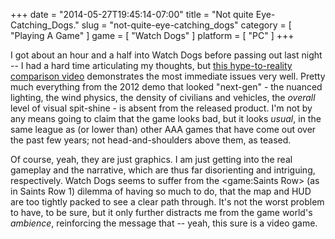 +++
date = "2014-05-27T19:45:14-07:00"
title = "Not quite Eye-Catching_Dogs."
slug = "not-quite-eye-catching_dogs"
category = [ "Playing A Game" ]
game = [ "Watch Dogs" ]
platform = [ "PC" ]
+++

I got about an hour and a half into Watch Dogs before passing out last night -- I had a hard time articulating my thoughts, but <a href="https://www.youtube.com/watch?v=L_A6Z3gkXlk">this hype-to-reality comparison video</a> demonstrates the most immediate issues very well.  Pretty much everything from the 2012 demo that looked "next-gen" - the nuanced lighting, the wind physics, the density of civilians and vehicles, the <i>overall</i> level of visual spit-shine - is absent from the released product.  I'm not by any means going to claim that the game looks bad, but it looks <i>usual</i>, in the same league as (or lower than) other AAA games that have come out over the past few years; not head-and-shoulders above them, as teased.

Of course, yeah, they are just graphics.  I am just getting into the real gameplay and the narrative, which are thus far disorienting and intriguing, respectively.  Watch Dogs seems to suffer from the <game:Saints Row> (as in Saints Row 1) dilemma of having so much to do, that the map and HUD are too tightly packed to see a clear path through.  It's not the worst problem to have, to be sure, but it only further distracts me from the game world's <i>ambience</i>, reinforcing the message that -- yeah, this sure is a video game.